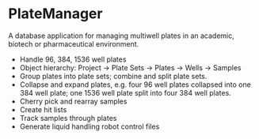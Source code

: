 # PlateManager

A database application for managing multiwell plates in an academic, biotech or pharmaceutical environment.

* Handle 96, 384, 1536 well plates
* Object hierarchy: Project -> Plate Sets -> Plates -> Wells -> Samples
* Group plates into plate sets; combine and split plate sets.
* Collapse and expand plates, e.g. four 96 well plates collapsed into one 384 well plate; one 1536 well plate split into four 384 well plates.
* Cherry pick and rearray samples
* Create hit lists
* Track samples through plates
* Generate liquid handling robot control files

